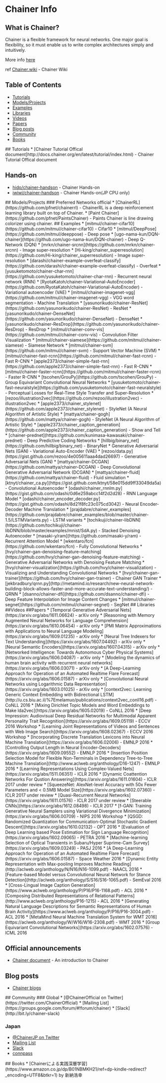 # Chainer Info  

## What is Chainer?

Chainer is a flexible framework for neural networks. One major goal is flexibility, so it must enable us to write complex architectures simply and intuitively.

More info  [here](http://chainer.org/)

ref [Chainer.wiki](https://github.com/pfnet/chainer/wiki) - Chainer Wiki

## Table of Contents

<!-- MarkdownTOC depth=4 -->
- [Tutorials](#github-tutorials)
- [Models/Projects](#github-projects)
- [Examples](#github-examples)
- [Libraries](#libraries)
- [Videos](#video)
- [Papers](#papers)
- [Blog posts](#blogs)
- [Community](#community)
- [Books](#books)

<!-- /MarkdownTOC -->


<a name="github-tutorials" />
## Tutorials
* [Chainer Tutorial Offical document]http://docs.chainer.org/en/latest/tutorial/index.html) - Chainer Tutorial Offical document

## Hands-on
*	[hido/chainer-handson](https://github.com/hido/chainer-handson/blob/master/chainer.ipynb) - Chainer Hands-on
*	[iwiwi/chainer-handson](https://github.com/iwiwi/chainer-handson/blob/master/chainer-ja.ipynb) - Chainer Hands-on(JP CPU only)



<a name="github-projects" />
## Models/Projects
### Preferred Networks official
* [ChainerRL](https://github.com/pfnet/chainerrl) - ChainerRL is a deep reinforcement learning library built on top of Chainer.
* [Paint Chainer](https://github.com/pfnet/PaintsChainer) - Paints Chainer is line drawing colorizer using chainer.

<a name="#github-examples" />
## Examples
*	[mitmul/chainer-cifar10](https://github.com/mitmul/chainer-cifar10) - Cifar10
* [mitmul/DeepPose](https://github.com/mitmul/deeppose) - Deep pose
*	[ugo-nama-kun/DQN-chainer](https://github.com/ugo-nama-kun/DQN-chainer) - Deep Q-Network (DQN)
*	[mrkn/chainer-srcnn](https://github.com/mrkn/chainer-srcnn) - Image super-resolution
*	[Hi-king/chainer_superresolution](https://github.com/Hi-king/chainer_superresolution) - Image super-resolution
*	[darashi/chainer-example-overfeat-classify](https://github.com/darashi/chainer-example-overfeat-classify) - Overfeat
*	[yusuketomoto/chainer-char-rnn](https://github.com/yusuketomoto/chainer-char-rnn) - Recurrent neural network (RNN)
*	[RyotaKatoh/chainer-Variational-AutoEncoder](https://github.com/RyotaKatoh/chainer-Variational-AutoEncoder) - Variational autoencoder (VAE)
*	[mitmul/chainer-imagenet-vgg](https://github.com/mitmul/chainer-imagenet-vgg) - VGG word segmentation	-	 Machine Translation
*	[yasunorikudo/chainer-ResNet](https://github.com/yasunorikudo/chainer-ResNet) - ResNet
*	[yasunorikudo/chainer-DenseNet](https://github.com/yasunorikudo/chainer-DenseNet) - DenseNet
*	[yasunorikudo/chainer-ResDrop](https://github.com/yasunorikudo/chainer-ResDrop) - ResDrop
*	[mitmul/chainer-conv-vis](https://github.com/mitmul/chainer-conv-vis) - Convolution Filter Visualization
*	[mitmul/chainer-siamese](https://github.com/mitmul/chainer-siamese) - Siamese Network
*	[mitmul/chainer-svm](https://github.com/mitmul/chainer-svm) - Support Vector Machine (SVM)
*	[mitmul/chainer-fast-rcnn](https://github.com/mitmul/chainer-fast-rcnn) - Fast R-CNN
*	[apple2373/chainer-simple-fast-rnn](https://github.com/apple2373/chainer-simple-fast-rnn) - Fast R-CNN
*	[mitmul/chainer-faster-rcnn](https://github.com/mitmul/chainer-faster-rcnn) - Faster R-CNN
*	[tscohen/GrouPy](https://github.com/tscohen/GrouPy) - Group Equivariant Convolutional Neural Networks
*	[yusuketomoto/chainer-fast-neuralstyle](https://github.com/yusuketomoto/chainer-fast-neuralstyle) - Perceptual Losses for Real-Time Style Transfer and Super-Resolution
*	[rezoo/illustration2vec](https://github.com/rezoo/illustration2vec) - illustration2vec
*	[apple2373/chainer_stylenet](https://github.com/apple2373/chainer_stylenet) - StyleNet (A Neural Algorithm of Artistic Style)
*	[mattya/chainer-gogh](https://github.com/mattya/chainer-gogh) - StyleNet (A Neural Algorithm of Artistic Style)
*	[apple2373/chainer_caption_generation](https://github.com/apple2373/chainer_caption_generation) - Show and Tell
*	[chainer-prednet](https://github.com/kunimasa-kawasaki/chainer-prednet) - Deep Predictive Coding Networks
*	[hillbig/binary_net](https://github.com/hillbig/binary_net) - BinaryNet
*	 Generative Adversarial Nets (GAN)	-	 Variational Auto-Encoder (VAE)
*	[rezoo/data.py](https://gist.github.com/rezoo/4e005611aaa4dad26697) - Generative Adversarial Nets (GAN)
*	[mattya/chainer-DCGAN](https://github.com/mattya/chainer-DCGAN) - Deep Convolutional Generative Adversarial Network (DCGAN)
*	[mattya/chainer-fluid](https://github.com/mattya/chainer-fluid) - Fluid simulation
*	[ktnyt/chainer_ca.py](https://gist.github.com/ktnyt/58e015dd9ff33049da5a) - Convolutional Autoencoder
*	[odashi/chainer_rnnlm.py](https://gist.github.com/odashi/0d6e259abcc14f2d2d28) - RNN Language Model
*	[odashi/chainer_encoder_decoder.py](https://gist.github.com/odashi/8d21f8fc23c075cd3042) - Neural Encoder-Decoder Machine Translation
*	[prajdabre/chainer_examples](https://github.com/prajdabre/chainer_examples/blob/master/chainer-1.5/LSTMVariants.py) - LSTM variants
*	[tochikuji/chainer-libDNN](https://github.com/tochikuji/chainer-libDNN/blob/master/examples/mnist/SdA.py) - Stacked Denoising Autoencoder
*	[masaki-y/ram](https://github.com/masaki-y/ram) - Recurrent Attention Model
*	[wkentaro/fcn](https://github.com/wkentaro/fcn) - Fully Convolutional Networks
*	[hvy/chainer-gan-denoising-feature-matching](https://github.com/hvy/chainer-gan-denoising-feature-matching) - Generative Adversarial Networks with Denoising Feature Matching
*	[hvy/chainer-visualization](https://github.com/hvy/chainer-visualization) - Visualizing and Understanding Convolutional Networks
*	[hvy/chainer-gan-trainer](https://github.com/hvy/chainer-gan-trainer) - Chainer GAN Trainer
* [jekbradbury/qrnn.py](http://metamind.io/research/new-neural-network-building-block-allows-faster-and-more-accurate-text-understanding/) - QRNN
*	[dsanno/chainer-dfi](https://github.com/dsanno/chainer-dfi) - Deep Feature Interpolation for Image Content Changes
*	[mitmul/chainer-segnet](https://github.com/mitmul/chainer-segnet) - SegNet




<a name="libraries" />
## Libraries

<a name="video" />
##Videos



<a name="papers" />
##Papers
*  [Temporal Generative Adversarial Nets](https://arxiv.org/abs/1611.06624) -	arXiv only
*  [Reasoning with Memory Augmented Neural Networks for Language Comprehension](https://arxiv.org/abs/1610.06454) -	arXiv only
*  [PMI Matrix Approximations with Applications to Neural Language Modeling](https://arxiv.org/abs/1609.01235) -	arXiv only
*  [Neural Tree Indexers for Text Understanding](https://arxiv.org/abs/1607.04492) -	arXiv only
*  [Neural Semantic Encoders](https://arxiv.org/abs/1607.04315) -	arXiv only
*  [Networked Intelligence: Towards Autonomous Cyber Physical Systems](https://arxiv.org/abs/1606.04087) -	arXiv only
*  [Modeling the dynamics of human brain activity with recurrent neural networks](https://arxiv.org/abs/1606.03071) -	arXiv only
*  [A Deep-Learning Approach for Operation of an Automated Realtime Flare Forecast](https://arxiv.org/abs/1606.01587) -	arXiv only
*  [Convolutional Neural Networks using Logarithmic Data Representation](https://arxiv.org/abs/1603.01025)	-	 arXiv only
*  [context2vec: Learning Generic Context Embedding with Bidirectional LSTM](http://u.cs.biu.ac.il/%7Emelamuo/publications/context2vec_conll16.pdf) -	CoNLL 2016
* [Mixing Dirichlet Topic Models and Word Embeddings to Make lda2vec](https://arxiv.org/abs/1605.02019) -	CoNLL 2016  
* [Deep Impression: Audiovisual Deep Residual Networks for Multimodal Apparent Personality Trait Recognition](https://arxiv.org/abs/1609.05119) -	ECCV 2016 Workshop  
* [Learning Joint Representations of Videos and Sentences with Web Image Search](https://arxiv.org/abs/1608.02367) -	ECCV 2016 Workshop  
* [Incorporating Discrete Translation Lexicons into Neural Machine Translation](https://arxiv.org/abs/1606.02006) -	EMNLP 2016
* [Controlling Output Length in Neural Encoder-Decoders](https://arxiv.org/abs/1609.09552) -	EMNLP 2016
* [Insertion Position Selection Model for Flexible Non-Terminals in Dependency Tree-to-Tree Machine Translation](http://www.aclweb.org/anthology/D16-1247) -	EMNLP 2016
* [Learning Representations Using Complex-Valued Nets](https://arxiv.org/abs/1511.06351) -	ICLR 2016  
* [Dynamic Coattention Networks For Qustion Answering](https://arxiv.org/abs/1611.01604) -	ICLR 2017 under review  
* [SqueezeNet: AlexNet-level Accuracy with 50x Fewer Parameters and < 0.5MB Model Size](https://arxiv.org/abs/1602.07360) -	ICLR 2017 under review  
* [Quasi-Recurrent Neural Networks](https://arxiv.org/abs/1611.01576) -	ICLR 2017 under review  
* [Steerable CNNs](https://arxiv.org/abs/1612.08498) -	ICLR 2017  
* [f-GAN: Training Generative Neural Samplers using Variational Divergence Minimization](https://arxiv.org/abs/1606.00709) -	NIPS 2016 Workshop  
* [QSGD: Randomized Quantization for Communication-Optimal Stochastic Gradient Descent](https://arxiv.org/abs/1610.02132) -	OPT 2016  
* [Evaluation of Deep Learning based Pose Estimation for Sign Language Recognition](https://arxiv.org/abs/1602.09065) -	PETRA 2016  
* [Machine-learning Selection of Optical Transients in Subaru/Hyper Suprime-Cam Survey](https://arxiv.org/abs/1609.03249) -	PASJ 2016  
* [A Deep-Learning Approach for Operation of an Automated Realtime Flare Forecast](https://arxiv.org/abs/1606.01587) -	Space Weather 2016  
* [Dynamic Entity Representation with Max-pooling Improves Machine Reading](http://aclweb.org/anthology/N/N16/N16-1099.pdf) -	NAACL 2016
* [Feature-based Model versus Convolutional Neural Network for Stance Detection](http://aclweb.org/anthology/S/S16/S16-1065.pdf) -	SemEval 2016
* [Cross-Lingual Image Caption Generation](https://www.aclweb.org/anthology/P/P16/P16-1168.pdf) -	ACL 2016
* [Composing Distributed Representations of Relational Patterns](http://www.aclweb.org/anthology/P16-1215) -	ACL 2016
* [Generating Natural Language Descriptions for Semantic Representations of Human Brain Activity](https://www.aclweb.org/anthology/P/P16/P16-3004.pdf) -	ACL 2016
* [MetaMind Neural Machine Translation System for WMT 2016](https://aclweb.org/anthology/W/W16/W16-2308.pdf) -	WMT 2016
* [Group Equivariant Convolutional Networks](https://arxiv.org/abs/1602.07576) -	ICML 2016


<a name="blogs" />

## Official announcements

* [Chainer document](http://docs.chainer.org/en/latest/index.html) - An introduction to Chainer

## Blog posts
* [Chainer blogs](http://chainer.org/blog/)


<a name="community" />
## Community
### Global
* [@ChainerOfficial on Twitter](https://twitter.com/ChainerOfficial)
* [Mailing List](https://groups.google.com/forum/#!forum/chainer)
* [Slack](http://bit.ly/chainer-slack)

### Japan
* [@ChainerJP on Twitter](https://twitter.com/ChainerJP)
* [Mailing List](https://groups.google.com/forum/#!forum/chainer-jp)
* [Slack](http://bit.ly/chainer-jp-slack)
* [connpass](https://chainer.connpass.com/)

<a name="books" />
## Books
* [Chainerによる実践深層学習](https://www.amazon.co.jp/dp/B01NBMKH21/ref=dp-kindle-redirect?_encoding=UTF8&btkr=1) by 新納浩幸
